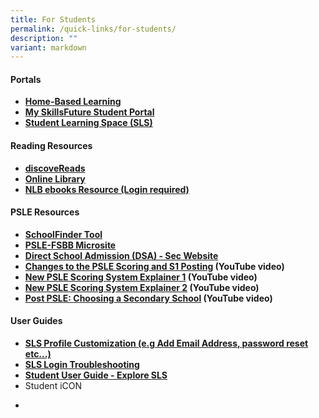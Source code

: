 ```yaml
---
title: For Students
permalink: /quick-links/for-students/
description: ""
variant: markdown
---
```

#### Portals

* [**Home-Based Learning**](https://sites.google.com/moe.edu.sg/gesps-hbl/home?authuser=1)
* [**My SkillsFuture Student Portal**](https://www.myskillsfuture.gov.sg/content/student/en/primary.html)
* [**Student Learning Space (SLS)**](https://vle.learning.moe.edu.sg/login)


#### Reading Resources

*   [**discoveReads**](http://www.nlb.gov.sg/discovereads/)
*   [**Online Library**](https://schoolibrary.moe.edu.sg/ganengsengpri/cgi-bin/spydus.exe/MSGTRN/WPAC/HOME)
*   [**NLB ebooks Resource (Login required)**](http://eresources.nlb.gov.sg/main/Browse?browseBy=children)

#### PSLE Resources

*   [**SchoolFinder Tool**](https://moe.gov.sg/schoolfinder)
*   [**PSLE-FSBB Microsite**](https://go.gov.sg/pslefsbb)
*   [**Direct School Admission (DSA) - Sec Website**](https://www.moe.gov.sg/dsa-sec)
*   **[Changes to the PSLE Scoring and S1 Posting](https://www.youtube.com/watch?v=XNhLvEk_B90&t=12s) (YouTube video)**
*   **[New PSLE Scoring System Explainer 1](https://go.gov.sg/psle-explainer-1) (YouTube video)**
*   **[New PSLE Scoring System Explainer 2](https://go.gov.sg/psle-explainer-2) (YouTube video)**
*   **[Post PSLE: Choosing a Secondary School](https://go.gov.sg/postpsle-choosing-a-secondary-school) (YouTube video)**

#### User Guides
* [**SLS Profile Customization (e.g Add Email Address, password reset etc...)**](https://www.learning.moe.edu.sg/student-user-guide/customise/set-password-reset-email-address/)
* [**SLS Login Troubleshooting**](https://www.learning.moe.edu.sg/login-troubleshooting/authentication/index/)
* [**Student User Guide - Explore SLS**](https://www.learning.moe.edu.sg/student-user-guide/index/)
* Student iCON
- 
